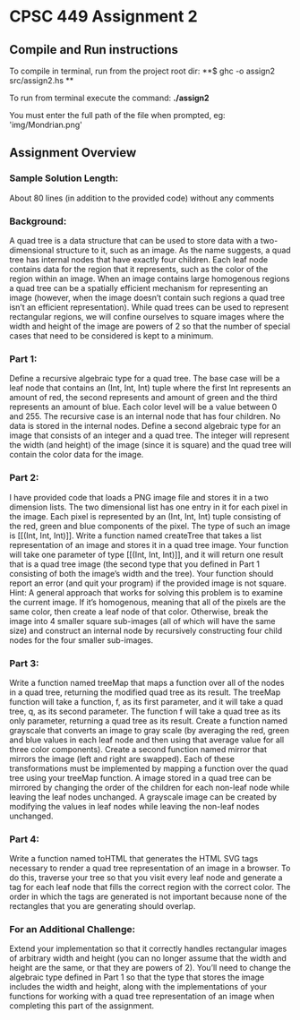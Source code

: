 # CPSC 449 Assignment 2

## Compile and Run instructions

To compile in terminal, run from the project root dir:
**$ ghc -o assign2 src/assign2.hs **

To run from terminal execute the command:
**./assign2**

You must enter the full path of the file when prompted, eg: 'img/Mondrian.png'

## Assignment Overview

### Sample Solution Length:
About 80 lines (in addition to the provided code) without any comments

### Background:
A quad tree is a data structure that can be used to store data with a two-dimensional structure to it,
such as an image. As the name suggests, a quad tree has internal nodes that have exactly four children.
Each leaf node contains data for the region that it represents, such as the color of the region within an
image. When an image contains large homogenous regions a quad tree can be a spatially efficient
mechanism for representing an image (however, when the image doesn’t contain such regions a quad
tree isn’t an efficient representation). While quad trees can be used to represent rectangular regions,
we will confine ourselves to square images where the width and height of the image are powers of 2 so
that the number of special cases that need to be considered is kept to a minimum.

### Part 1:
Define a recursive algebraic type for a quad tree. The base case will be a leaf node that contains an (Int,
Int, Int) tuple where the first Int represents an amount of red, the second represents and amount of
green and the third represents an amount of blue. Each color level will be a value between 0 and 255.
The recursive case is an internal node that has four children. No data is stored in the internal nodes.
Define a second algebraic type for an image that consists of an integer and a quad tree. The integer will
represent the width (and height) of the image (since it is square) and the quad tree will contain the color
data for the image.

### Part 2:
I have provided code that loads a PNG image file and stores it in a two dimension lists. The two
dimensional list has one entry in it for each pixel in the image. Each pixel is represented by an (Int, Int,
Int) tuple consisting of the red, green and blue components of the pixel. The type of such an image is
[[(Int, Int, Int)]].
Write a function named createTree that takes a list representation of an image and stores it in a quad
tree image. Your function will take one parameter of type [[(Int, Int, Int)]], and it will return one result
that is a quad tree image (the second type that you defined in Part 1 consisting of both the image’s
width and the tree). Your function should report an error (and quit your program) if the provided image
is not square.
Hint: A general approach that works for solving this problem is to examine the current image. If it’s
homogenous, meaning that all of the pixels are the same color, then create a leaf node of that color.
Otherwise, break the image into 4 smaller square sub-images (all of which will have the same size) and
construct an internal node by recursively constructing four child nodes for the four smaller sub-images.

### Part 3:
Write a function named treeMap that maps a function over all of the nodes in a quad tree, returning the
modified quad tree as its result. The treeMap function will take a function, f, as its first parameter, and
it will take a quad tree, q, as its second parameter. The function f will take a quad tree as its only
parameter, returning a quad tree as its result.
Create a function named grayscale that converts an image to gray scale (by averaging the red, green and
blue values in each leaf node and then using that average value for all three color components). Create
a second function named mirror that mirrors the image (left and right are swapped). Each of these
transformations must be implemented by mapping a function over the quad tree using your treeMap
function. A image stored in a quad tree can be mirrored by changing the order of the children for each
non-leaf node while leaving the leaf nodes unchanged. A grayscale image can be created by modifying
the values in leaf nodes while leaving the non-leaf nodes unchanged.

### Part 4:
Write a function named toHTML that generates the HTML SVG tags necessary to render a quad tree
representation of an image in a browser. To do this, traverse your tree so that you visit every leaf node
and generate a <rect> tag for each leaf node that fills the correct region with the correct color. The
order in which the tags are generated is not important because none of the rectangles that you are
generating should overlap.

### For an Additional Challenge:
Extend your implementation so that it correctly handles rectangular images of arbitrary width and
height (you can no longer assume that the width and height are the same, or that they are powers of 2).
You’ll need to change the algebraic type defined in Part 1 so that the type that stores the image includes
the width and height, along with the implementations of your functions for working with a quad tree
representation of an image when completing this part of the assignment.
